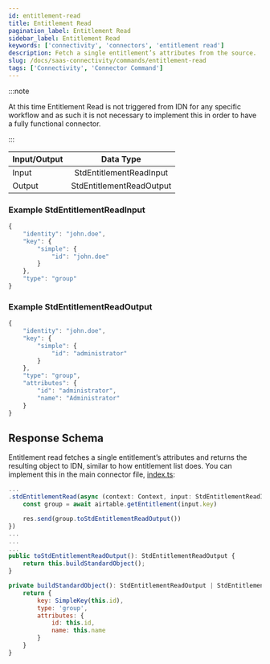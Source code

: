 ```yaml
---
id: entitlement-read
title: Entitlement Read
pagination_label: Entitlement Read
sidebar_label: Entitlement Read
keywords: ['connectivity', 'connectors', 'entitlement read']
description: Fetch a single entitlement’s attributes from the source.
slug: /docs/saas-connectivity/commands/entitlement-read
tags: ['Connectivity', 'Connector Command']
---
```


:::note

At this time Entitlement Read is not triggered from IDN for any specific workflow and as such it is not necessary to implement this in order to have a fully functional connector.

:::

| Input/Output |        Data Type         |
| :----------- | :----------------------: |
| Input        | StdEntitlementReadInput  |
| Output       | StdEntitlementReadOutput |

### Example StdEntitlementReadInput

```javascript
{
    "identity": "john.doe",
    "key": {
        "simple": {
            "id": "john.doe"
        }
    },
    "type": "group"
}
```

### Example StdEntitlementReadOutput

```javascript
{
    "identity": "john.doe",
    "key": {
        "simple": {
            "id": "administrator"
        }
    },
    "type": "group",
    "attributes": {
        "id": "administrator",
        "name": "Administrator"
    }
}
```

## Response Schema

Entitlement read fetches a single entitlement’s attributes and returns the resulting object to IDN, similar to how entitlement list does. You can implement this in the main connector file, [index.ts](https://github.com/sailpoint-oss/airtable-example-connector/blob/main/src/index.ts):

```javascript
...
.stdEntitlementRead(async (context: Context, input: StdEntitlementReadInput, res: Response<StdEntitlementReadOutput>) => {
    const group = await airtable.getEntitlement(input.key)

    res.send(group.toStdEntitlementReadOutput())
})
...
...
...
public toStdEntitlementReadOutput(): StdEntitlementReadOutput {
    return this.buildStandardObject();
}

private buildStandardObject(): StdEntitlementReadOutput | StdEntitlementListOutput {
    return {
        key: SimpleKey(this.id),
        type: 'group',
        attributes: {
            id: this.id,
            name: this.name
        }
    }
}
```

